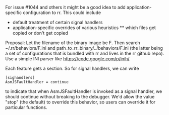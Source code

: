 For issue #1044 and others it might be a good idea to add application-specific configuration to rr. This could include

* default treatment of certain signal handlers
* application-specific overrides of various heuristics
** which files get copied or don't get copied

Proposal: Let the filename of the binary image be F. Then search ~/.rr/behaviors/F.ini and path_to_rr_binary/../behaviors/F.ini (the latter being a set of configurations that is bundled with rr and lives in the rr github repo). Use a simple INI parser like https://code.google.com/p/inih/.

Each feature gets a section. So for signal handlers, we can write

    [sighandlers]
    AsmJSFaultHandler = continue

to indicate that when AsmJSFaultHandler is invoked as a signal handler, we should continue without breaking to the debugger. We'd allow the value "stop" (the default) to override this behavior, so users can override it for particular functions.